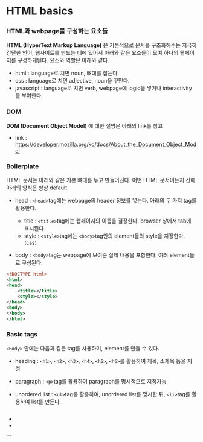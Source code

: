# HTML basics
### HTML과 webpage를 구성하는 요소들
**HTML (HyperText Markup Language)** 은 기본적으로 문서를 구조화해주는 지극히 간단한 언어, 웹사이트를 만드는 데에 있어서 아래와 같은 요소들이 모여 하나의 웹페이지를 구성하게된다. 요소와 역할은 아래와 같다.

- html : language로 치면 noun, 뼈대를 잡는다.
- css : language로 치면 adjective, noun을 꾸민다.
- javascript : language로 치면 verb, webpage에 logic을 넣거나 interactivity를 부여한다.

### DOM
**DOM (Document Object Model)** 에 대한 설명은 아래의 link를 참고

- link : https://developer.mozilla.org/ko/docs/About_the_Document_Object_Model

### Boilerplate
HTML 문서는 아래와 같은 기본 뼈대를 두고 만들어진다. 어떤 HTML 문서이든지 간에 아래의 양식은 항상 default

- head : `<head>`tag에는 webpage의 header 정보를 넣는다. 아래의 두 가지 tag를 활용한다.

	- title : `<title>`tag에는 웹페이지의 이름을 결정한다. browser 상에서 tab에 표시된다.
	- style : `<style>`tag에는 `<body>`tag안의 element들의 style을 지정한다. (css)

- body : `<body>`tag는 webpage에 보여준 실제 내용을 포함한다. 여러 element들로 구성된다.

```xml
<!DOCTYPE html>
<html>
<head>
	<title></title>
	<style></style>
</head>
<body>
</body>
</html>
```

### Basic tags
`<Body>` 안에는 다음과 같은 tag를 사용하여, element를 만들 수 있다.

- heading : `<h1>`, `<h2>`, `<h3>`, `<h4>`, `<h5>`, `<h6>`를 활용하여 제목, 소제목 등을 지정
- paragraph : `<p>`tag를 활용하여 paragraph를 명시적으로 지정가능
- unordered list : `<ul>`tag를 활용하여, unordered list를 명시한 뒤, `<li>`tag를 활용하여 list를 만든다.

	```xml
<ul>
	<li></li>
    <li></li>
</ul>
	```